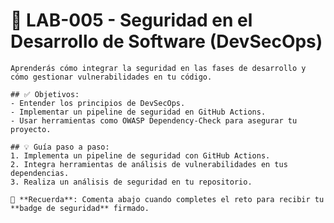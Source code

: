 # 🚀 LAB-005 - Seguridad en el Desarrollo de Software (DevSecOps)
    
    Aprenderás cómo integrar la seguridad en las fases de desarrollo y cómo gestionar vulnerabilidades en tu código.

    ## ✅ Objetivos:
    - Entender los principios de DevSecOps.
    - Implementar un pipeline de seguridad en GitHub Actions.
    - Usar herramientas como OWASP Dependency-Check para asegurar tu proyecto.

    ## 💡 Guía paso a paso:
    1. Implementa un pipeline de seguridad con GitHub Actions.
    2. Integra herramientas de análisis de vulnerabilidades en tus dependencias.
    3. Realiza un análisis de seguridad en tu repositorio.

    🧭 **Recuerda**: Comenta abajo cuando completes el reto para recibir tu **badge de seguridad** firmado.